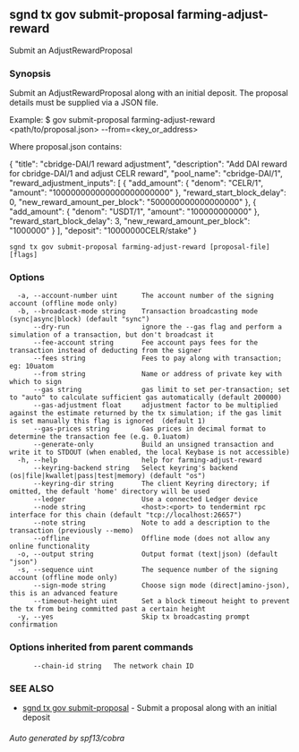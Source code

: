 ## sgnd tx gov submit-proposal farming-adjust-reward

Submit an AdjustRewardProposal

### Synopsis

Submit an AdjustRewardProposal along with an initial deposit.
The proposal details must be supplied via a JSON file.

Example:
$ <appd> gov submit-proposal farming-adjust-reward <path/to/proposal.json> --from=<key_or_address>

Where proposal.json contains:

{
  "title": "cbridge-DAI/1 reward adjustment",
  "description": "Add DAI reward for cbridge-DAI/1 and adjust CELR reward",
  "pool_name": "cbridge-DAI/1",
  "reward_adjustment_inputs": [
    {
      "add_amount": {
        "denom": "CELR/1",
        "amount": "100000000000000000000000"
      },
      "reward_start_block_delay": 0,
      "new_reward_amount_per_block": "500000000000000000"
    },
    {
      "add_amount": {
        "denom": "USDT/1",
        "amount": "100000000000"
      },
      "reward_start_block_delay": 3,
      "new_reward_amount_per_block": "1000000"
    }
  ],
  "deposit": "10000000CELR/stake"
}

```
sgnd tx gov submit-proposal farming-adjust-reward [proposal-file] [flags]
```

### Options

```
  -a, --account-number uint      The account number of the signing account (offline mode only)
  -b, --broadcast-mode string    Transaction broadcasting mode (sync|async|block) (default "sync")
      --dry-run                  ignore the --gas flag and perform a simulation of a transaction, but don't broadcast it
      --fee-account string       Fee account pays fees for the transaction instead of deducting from the signer
      --fees string              Fees to pay along with transaction; eg: 10uatom
      --from string              Name or address of private key with which to sign
      --gas string               gas limit to set per-transaction; set to "auto" to calculate sufficient gas automatically (default 200000)
      --gas-adjustment float     adjustment factor to be multiplied against the estimate returned by the tx simulation; if the gas limit is set manually this flag is ignored  (default 1)
      --gas-prices string        Gas prices in decimal format to determine the transaction fee (e.g. 0.1uatom)
      --generate-only            Build an unsigned transaction and write it to STDOUT (when enabled, the local Keybase is not accessible)
  -h, --help                     help for farming-adjust-reward
      --keyring-backend string   Select keyring's backend (os|file|kwallet|pass|test|memory) (default "os")
      --keyring-dir string       The client Keyring directory; if omitted, the default 'home' directory will be used
      --ledger                   Use a connected Ledger device
      --node string              <host>:<port> to tendermint rpc interface for this chain (default "tcp://localhost:26657")
      --note string              Note to add a description to the transaction (previously --memo)
      --offline                  Offline mode (does not allow any online functionality
  -o, --output string            Output format (text|json) (default "json")
  -s, --sequence uint            The sequence number of the signing account (offline mode only)
      --sign-mode string         Choose sign mode (direct|amino-json), this is an advanced feature
      --timeout-height uint      Set a block timeout height to prevent the tx from being committed past a certain height
  -y, --yes                      Skip tx broadcasting prompt confirmation
```

### Options inherited from parent commands

```
      --chain-id string   The network chain ID
```

### SEE ALSO

* [sgnd tx gov submit-proposal](sgnd_tx_gov_submit-proposal.md)	 - Submit a proposal along with an initial deposit

###### Auto generated by spf13/cobra
